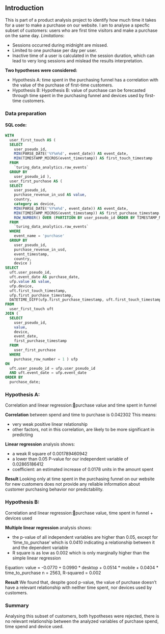 ## Introduction
This is part of a product analysis project to identify how much time it takes for a user to make a purchase on our website.
I am to analyse a specfic subset of customers: users who are first time visitors and make a purchase on the same day.
_Limitations_: 
- Sessions occurred during midnight are missed.
- Limited to one purchase per day per user.
- Inactive time of a user is calculated in the session duration, which can lead to very long sessions and mislead the results interpretation.

**Two hypotheses were considered:**
- Hypothesis A: time spent in the purchasing funnel has a correlation with the value of the purchase of first-time customers.
- Hypothesis B: Hypothesis B: value of purchase can be forecasted through time spent in the purchasing funnel and devices used by first-time customers.

### Data preparation

#### SQL code:
``` SQL
WITH
  user_first_touch AS (
  SELECT
    user_pseudo_id,
    MIN(PARSE_DATE('%Y%m%d', event_date)) AS event_date,
    MIN(TIMESTAMP_MICROS(event_timestamp)) AS first_touch_timestamp
  FROM
    `turing_data_analytics.raw_events`
  GROUP BY
    user_pseudo_id ),
  user_first_purchase AS (
  SELECT
    user_pseudo_id,
    purchase_revenue_in_usd AS value,
    country,
    category as device,
    MIN(PARSE_DATE('%Y%m%d', event_date)) AS event_date,
    MIN(TIMESTAMP_MICROS(event_timestamp)) AS first_purchase_timestamp,
    ROW_NUMBER() OVER (PARTITION BY user_pseudo_id ORDER BY TIMESTAMP_MICROS(event_timestamp)) AS purchase_row_number
  FROM
    `turing_data_analytics.raw_events`
  WHERE
    event_name = 'purchase'
  GROUP BY
    user_pseudo_id,
    purchase_revenue_in_usd,
    event_timestamp,
    country,
    device )
SELECT
  uft.user_pseudo_id,
  uft.event_date AS purchase_date,
  ufp.value AS value,
  ufp.device,
  uft.first_touch_timestamp,
  ufp.first_purchase_timestamp,
  DATETIME_DIFF(ufp.first_purchase_timestamp, uft.first_touch_timestamp, MINUTE) AS time_to_purchase_minutes
FROM
  user_first_touch uft
JOIN (
  SELECT
    user_pseudo_id,
    value,
    device,
    event_date,
    first_purchase_timestamp
  FROM
    user_first_purchase
  WHERE
    purchase_row_number = 1 ) ufp
ON
  uft.user_pseudo_id = ufp.user_pseudo_id
  AND uft.event_date = ufp.event_date
ORDER BY
  purchase_date;
```
### Hypothesis A:

Correlation and linear regression:purchase value and time spent in funnel

**Correlation** between spend and time to purchase is 0.042302
This means:
- very weak positive linear relationship
- other factors, not in this correlation, are likely to be more significant in predicting

**Linear regression** analysis shows:
-  a weak R square of 0.001789460942
- a lower than 0.05 P-value for our independent variable of 0.02865186412
- coefficient: an estimated increase of 0.0178 units in the amount spent

**Result**
Looking only at time spent in the purchasing funnel on our website for new customers does not provide any reliable information about customer purchasing behavior nor predictability. 

### Hypothesis B:
Correlation and linear regression:purchase value, time spent in funnel + devices used

**Multiple linear regression** analysis shows:
- the p-value of all independent variables are higher than 0.05, except for ‘time_to_purchase’ which is 0.0410 indicating a relationship between it and the dependent variable
- R square is as low as 0.002 which is only marginally higher than the simple linear regression

Equation: value = -0.0770 + 0.0990 * desktop + 0.0514 * mobile + 0.0404 * time_to_purchase
n = 2563, R-squared = 0.002 

**Result** 
We found that, despite good p-value, the value of purchase doesn’t have a relevant relationship with neither time spent, nor devices used by customers.

### Summary
Analysing this subset of customers, both hypotheses were rejected, there is no relevant relationship between the analyzed variables of purchase spend, time spend and device used.
